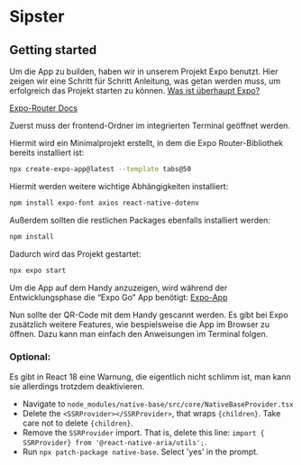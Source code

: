 # Sipster



## Getting started

Um die App zu builden, haben wir in unserem Projekt Expo benutzt. Hier zeigen wir eine Schritt für Schritt Anleitung, was getan werden muss, um erfolgreich das Projekt starten zu können.
[Was ist überhaupt Expo?](https://www.youtube.com/watch?v=vFW_TxKLyrE)

[Expo-Router Docs](https://docs.expo.dev/router/installation/#quick-start)

Zuerst muss der frontend-Ordner im integrierten Terminal geöffnet werden.

Hiermit wird ein Minimalprojekt erstellt, in dem die Expo Router-Bibliothek bereits installiert ist:
```bash
npx create-expo-app@latest --template tabs@50
```

Hiermit werden weitere wichtige Abhängigkeiten installiert:
```bash
npm install expo-font axios react-native-dotenv
```

Außerdem sollten die restlichen Packages ebenfalls installiert werden:
```bash
npm install
```

Dadurch wird das Projekt gestartet:
```bash
npx expo start
```

Um die App auf dem Handy anzuzeigen, wird während der Entwicklungsphase die “Expo Go” App benötigt:
[Expo-App](https://expo.dev/go)

Nun sollte der QR-Code mit dem Handy gescannt werden. Es gibt bei Expo zusätzlich weitere Features, wie bespielsweise die App im Browser zu öffnen. Dazu kann man einfach den Anweisungen im Terminal folgen.



### Optional:
Es gibt in React 18 eine Warnung, die eigentlich nicht schlimm ist, man kann sie allerdings trotzdem deaktivieren.

- Navigate to `node_modules/native-base/src/core/NativeBaseProvider.tsx`
- Delete the `<SSRProvider></SSRProvider>`, that wraps `{children}`. Take care not to delete `{children}`.
- Remove the `SSRProvider` import. That is, delete this line: `import { SSRProvider} from '@react-native-aria/utils';`.
- Run `npx patch-package native-base`. Select 'yes' in the prompt.


